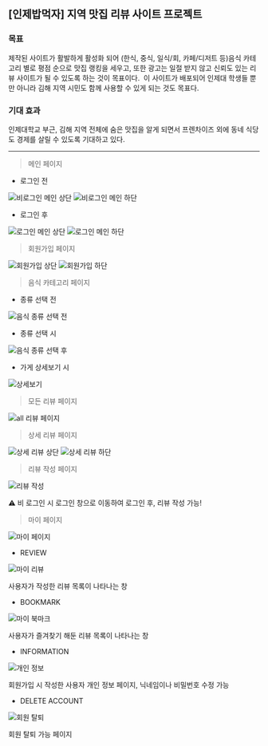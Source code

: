 
## [인제밥먹자] 지역 맛집 리뷰 사이트 프로젝트

### **목표**

제작된 사이트가 활발하게 활성화 되어 (한식, 중식, 일식/회, 카페/디저트 등)음식 카테고리 별로 평점 순으로 맛집 랭킹을 세우고, 또한 광고는 일절 받지 않고 신뢰도 있는 리뷰 사이트가 될 수 있도록 하는 것이 목표이다.  이 사이트가 배포되어 인제대 학생들 뿐만 아니라 김해 지역 시민도 함께 사용할 수 있게 되는 것도 목표다.

### **기대 효과**

인제대학교 부근, 김해 지역 전체에 숨은 맛집을 알게 되면서 프렌차이즈 외에 동네 식당도 경제를 살릴 수 있도록 기대하고 있다.

---

> 메인 페이지

- 로그인 전

![비로그인 메인 상단](https://user-images.githubusercontent.com/66067273/112814437-4328db80-90ba-11eb-86a6-0bfb15bdff0f.png)
![비로그인 메인 하단](https://user-images.githubusercontent.com/66067273/112814457-48862600-90ba-11eb-8fc6-97c668d8c771.png)

- 로그인 후

![로그인 메인 상단](https://user-images.githubusercontent.com/66067273/112814551-5fc51380-90ba-11eb-831c-459eb5e8f9aa.png)
![로그인 메인 하단](https://user-images.githubusercontent.com/66067273/112814564-62276d80-90ba-11eb-9cec-26e17f8b44b3.png)

> 회원가입 페이지

![회원가입 상단](https://user-images.githubusercontent.com/66067273/112814593-694e7b80-90ba-11eb-9e0c-4e2913e2b42c.png)
![회원가입 하단](https://user-images.githubusercontent.com/66067273/112814597-6b183f00-90ba-11eb-9ae0-8a1eb3634955.png)

> 음식 카테고리 페이지

- 종류 선택 전

![음식 종류 선택 전](https://user-images.githubusercontent.com/66067273/112814633-75d2d400-90ba-11eb-8069-b2d2db4b7892.png)

- 종류 선택 시

![음식 종류 선택 후](https://user-images.githubusercontent.com/66067273/112814650-79fef180-90ba-11eb-9553-d13e388beb70.png)

- 가게 상세보기 시

![상세보기](https://user-images.githubusercontent.com/66067273/112815240-11644480-90bb-11eb-8f8b-86eae25a8a31.png)

> 모든 리뷰 페이지

![all 리뷰 페이지](https://user-images.githubusercontent.com/66067273/112814674-7f5c3c00-90ba-11eb-9d45-fb6faae04750.jpg)

> 상세 리뷰 페이지

![상세 리뷰 상단](https://user-images.githubusercontent.com/66067273/112814709-86834a00-90ba-11eb-809f-fda5d9194d4d.png)
![상세 리뷰 하단](https://user-images.githubusercontent.com/66067273/112814719-884d0d80-90ba-11eb-8beb-2d7132befa5e.jpg)

> 리뷰 작성 페이지

![리뷰 작성](https://user-images.githubusercontent.com/66067273/112814748-900cb200-90ba-11eb-927d-8fe9da58e36d.jpg)

⚠️ 비 로그인 시 로그인 창으로 이동하여 로그인 후, 리뷰 작성 가능!

> 마이 페이지

![마이 페이지](https://user-images.githubusercontent.com/66067273/112814777-96029300-90ba-11eb-954d-09be45eddfdc.png)

- REVIEW

![마이 리뷰](https://user-images.githubusercontent.com/66067273/112814801-9d29a100-90ba-11eb-8ffd-c45776a196fb.png)

사용자가 작성한 리뷰 목록이 나타나는 창

- BOOKMARK

![마이 북마크](https://user-images.githubusercontent.com/66067273/112814816-a1ee5500-90ba-11eb-9e94-c5ce2e1a5a3f.png)

사용자가 즐겨찾기 해둔 리뷰 목록이 나타나는 창

- INFORMATION

![개인 정보](https://user-images.githubusercontent.com/66067273/112814829-a61a7280-90ba-11eb-9213-0a88b359ac0c.png)

회원가입 시 작성한 사용자 개인 정보 페이지, 닉네임이나 비밀번호 수정 가능

- DELETE ACCOUNT

![회원 탈퇴](https://user-images.githubusercontent.com/66067273/112814902-ba5e6f80-90ba-11eb-82ee-72a301275ca2.png)

회원 탈퇴 가능 페이지

